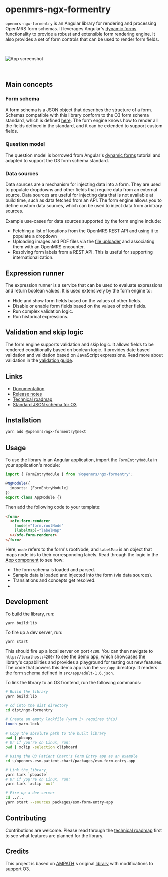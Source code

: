 # openmrs-ngx-formentry

`openmrs-ngx-formentry` is an Angular library for rendering and processing OpenMRS form schemas. It leverages Angular's [dynamic forms](https://angular.io/guide/dynamic-form) functionality to provide a robust and extensible form rendering engine. It also provides a set of form controls that can be used to render form fields.

<br />
<p>
  <img src="/src/assets/screen.webp" alt="App screenshot">
</p>
<br />

## Main concepts

### Form schema

A form schema is a JSON object that describes the structure of a form. Schemas compatible with this library conform to the O3 form schema standard, which is defined [here](https://json.openmrs.org/form.schema.json). The form engine knows how to render all the fields defined in the standard, and it can be extended to support custom fields.

### Question model

The question model is borrowed from Angular's [dynamic forms](https://angular.io/guide/dynamic-form) tutorial and adapted to support the O3 form schema standard.

### Data sources

Data sources are a mechanism for injecting data into a form. They are used to populate dropdowns and other fields that require data from an external source. Data sources are useful for injecting data that is not available at build time, such as data fetched from an API. The form engine allows you to define custom data sources, which can be used to inject data from arbitrary sources.

Example use-cases for data sources supported by the form engine include:

- Fetching a list of locations from the OpenMRS REST API and using it to populate a dropdown
- Uploading images and PDF files via the [file uploader](https://github.com/openmrs/openmrs-ngx-file-uploader) and associating them with an OpenMRS encounter.
- Resolving form labels from a REST API. This is useful for supporting internationalization.

## Expression runner

The expression runner is a service that can be used to evaluate expressions and return boolean values. It is used extensively by the form engine to:

- Hide and show form fields based on the values of other fields.
- Disable or enable form fields based on the values of other fields.
- Run complex validation logic.
- Run historical expressions.

## Validation and skip logic

The form engine supports validation and skip logic. It allows fields to be rendered conditionally based on boolean logic. It provides date based validation and validation based on JavaScript expressions. Read more about validation in the [validation guide](https://ampath-forms.vercel.app/docs/validation/date-based-validation).

## Links

- [Documentation](https://ampath-forms.vercel.app)
- [Release notes](https://github.com/openmrs/openmrs-ngx-formentry/releases)
- [Technical roadmap](https://github.com/openmrs/openmrs-ngx-formentry/issues/1)
- [Standard JSON schema for O3](https://json.openmrs.org/form.schema.json)

## Installation

```sh
yarn add @openmrs/ngx-formentry@next
```

## Usage

To use the library in an Angular application, import the `FormEntryModule` in your application's module:

```ts
import { FormEntryModule } from '@openmrs/ngx-formentry';

@NgModule({
  imports: [FormEntryModule]
})
export class AppModule {}
```

Then add the following code to your template:

```html
<form>
  <ofe-form-renderer
    [node]="form.rootNode"
    [labelMap]="labelMap"
  ></ofe-form-renderer>
</form>
```

Here, `node` refers to the form's rootNode, and `labelMap` is an object that maps node ids to their corresponding labels. Read through the logic in the [App component](src/app/app.component.ts) to see how:

- The form schema is loaded and parsed.
- Sample data is loaded and injected into the form (via data sources).
- Translations and concepts get resolved.
-

## Development

To build the library, run:

```sh
yarn build:lib
```

To fire up a dev server, run:

```sh
yarn start
```

This should fire up a local server on port `4200`. You can then navigate to `http://localhost:4200/` to see the demo app, which showcases the library's capabilities and provides a playground for testing out new features. The code that powers this demo app is in the `src/app` directory. It renders the form schema defined in `src/app/adult-1.6.json`.

To link the library to an O3 frontend, run the following commands:

```sh
# Build the library
yarn build:lib

# cd into the dist directory
cd dist/ngx-formentry

# Create an empty lockfile (yarn 3+ requires this)
touch yarn.lock

# Copy the absolute path to the built library
pwd | pbcopy
# Or if you're on Linux, run:
pwd | xclip -selection clipboard

# Using the O3 Patient Chart's Form Entry app as an example
cd ~/openmrs-esm-patient-chart/packages/esm-form-entry-app

# Link the library
yarn link `pbpaste`
# Or if you're on Linux, run:
yarn link `xclip -out`

# Fire up a dev server
cd ../..
yarn start --sources packages/esm-form-entry-app
```

## Contributing

Contributions are welcome. Please read through the [technical roadmap](https://github.com/openmrs/openmrs-ngx-formentry/issues/1) first to see what features are planned for the library.

## Credits

This project is based on [AMPATH](https://github.com/AMPATH)'s original [library](https://github.com/ampath/ngx-openmrs-formentry) with modifications to support O3.
